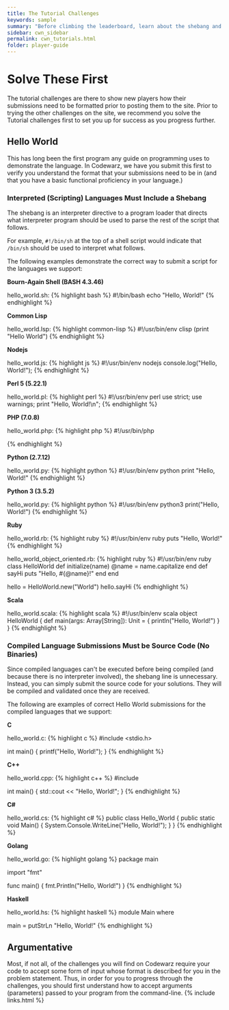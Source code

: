 ```yaml
---
title: The Tutorial Challenges
keywords: sample
summary: "Before climbing the leaderboard, learn about the shebang and command-line arguments."
sidebar: cwn_sidebar
permalink: cwn_tutorials.html
folder: player-guide
---
```


# Solve These First

The tutorial challenges are there to show new players how their submissions need
to be formatted prior to posting them to the site.  Prior to trying the other
challenges on the site, we recommend you solve the Tutorial challenges first to
set you up for success as you progress further.

## Hello World

This has long been the first program any guide on programming uses to demonstrate
the language.  In Codewarz, we have you submit this first to verify you understand
the format that your submissions need to be in (and that you have a basic functional
proficiency in your language.)

### Interpreted (Scripting) Languages Must Include a Shebang
The shebang is an interpreter directive to a program loader that directs what
interpreter program should be used to parse the rest of the script that follows.

For example, `#!/bin/sh` at the top of a shell script would indicate that `/bin/sh`
should be used to interpret what follows.

The following examples demonstrate the correct way to submit a script for the
languages we support:

**Bourn-Again Shell (BASH 4.3.46)**

hello_world.sh:
{% highlight bash %}
#!/bin/bash
echo "Hello, World!"
{% endhighlight %}

**Common Lisp**

hello_world.lsp:
{% highlight common-lisp %}
#!/usr/bin/env clisp
(print "Hello World")
{% endhighlight %}

**Nodejs**

hello_world.js:
{% highlight js %}
#!/usr/bin/env nodejs
console.log("Hello, World!");
{% endhighlight %}

**Perl 5 (5.22.1)**

hello_world.pl:
{% highlight perl %}
#!/usr/bin/env perl
use strict;
use warnings;
print "Hello, World!\n";
{% endhighlight %}

**PHP (7.0.8)**

hello_world.php:
{% highlight php %}
#!/usr/bin/php
<?php
echo "Hello, World!"
?>
{% endhighlight %}

**Python (2.7.12)**

hello_world.py:
{% highlight python %}
#!/usr/bin/env python
print "Hello, World!"
{% endhighlight %}

**Python 3 (3.5.2)**

hello_world.py:
{% highlight python %}
#!/usr/bin/env python3
print("Hello, World!")
{% endhighlight %}

**Ruby**

hello_world.rb:
{% highlight ruby %}
#!/usr/bin/env ruby
puts "Hello, World!"
{% endhighlight %}

hello_world_object_oriented.rb:
{% highlight ruby %}
#!/usr/bin/env ruby
class HelloWorld
   def initialize(name)
      @name = name.capitalize
   end
   def sayHi
      puts "Hello, #{@name}!"
   end
end

hello = HelloWorld.new("World")
hello.sayHi
{% endhighlight %}

**Scala**

hello_world.scala:
{% highlight scala %}
#!/usr/bin/env scala
object HelloWorld {
  def main(args: Array[String]): Unit = {
    println("Hello, World!")
  }
}
{% endhighlight %}

### Compiled Language Submissions Must be Source Code (No Binaries)

Since compiled languages can't be executed before being compiled (and because
there is no interpreter involved), the shebang line is unnecessary.  Instead,
you can simply submit the source code for your solutions.  They will be compiled
and validated once they are received.

The following are examples of correct Hello World submissions for the compiled
languages that we support:

**C**

hello_world.c:
{% highlight c %}
#include <stdio.h>

int main()
{
    printf("Hello, World!");
}
{% endhighlight %}

**C++**

hello_world.cpp:
{% highlight c++ %}
#include <iostream>

int main()
{
    std::cout << "Hello, World!";
}
{% endhighlight %}

**C#**

hello_world.cs:
{% highlight c# %}
public class Hello_World
{
    public static void Main()
    {
        System.Console.WriteLine("Hello, World!");
    }
}
{% endhighlight %}

**Golang**

hello_world.go:
{% highlight golang %}
package main

import "fmt"

func main() {
    fmt.Println("Hello, World!")
}
{% endhighlight %}

**Haskell**

hello_world.hs:
{% highlight haskell %}
module Main where

main = putStrLn "Hello, World!"
{% endhighlight %}

## Argumentative

Most, if not all, of the challenges you will find on Codewarz require your code
to accept some form of input whose format is described for you in the problem
statement. Thus, in order for you to progress through the challenges, you should
first understand how to accept arguments (parameters) passed to your program from
the command-line.
{% include links.html %}
